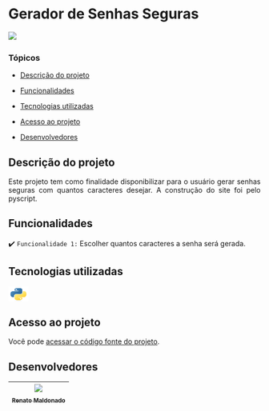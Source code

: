 # Gerador de Senhas Seguras

<p>
   <img src="http://img.shields.io/static/v1?label=STATUS&message=EM%20DESENVOLVIMENTO&color=RED&style=for-the-badge"/>
</p>

### Tópicos 

- [Descrição do projeto](#descrição-do-projeto)

- [Funcionalidades](#funcionalidades)

- [Tecnologias utilizadas](#tecnologias-utilizadas)

- [Acesso ao projeto](#acesso-ao-projeto)

- [Desenvolvedores](#desenvolvedores)

## Descrição do projeto 

<p align="justify">
Este projeto tem como finalidade disponibilizar para o usuário gerar senhas seguras com quantos caracteres desejar. A construção do site foi pelo pyscript.    
</p>

## Funcionalidades

:heavy_check_mark: `Funcionalidade 1:` Escolher quantos caracteres a senha será gerada.

## Tecnologias utilizadas
<p>
<img align="center" alt="Renato-python" height="30" width="40" src="https://raw.githubusercontent.com/devicons/devicon/master/icons/python/python-original.svg">
</p>

## Acesso ao projeto

Você pode [acessar o código fonte do projeto](https://github.com/renthus/secure-passwords-generator).

## Desenvolvedores
| [<img src="https://avatars.githubusercontent.com/u/49447595?v=4" width=115><br><sub>Renato Maldonado</sub>](https://github.com/renthus)
| :---: |